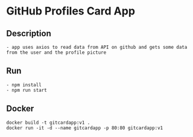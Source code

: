 # GitHub Profiles Card App

## Description
	- app uses axios to read data from API on github and gets some data from the user and the profile picture
	
## Run
	- npm install
	- npm run start

## Docker
	docker build -t gitcardapp:v1 .
	docker run -it -d --name gitcardapp -p 80:80 gitcardapp:v1